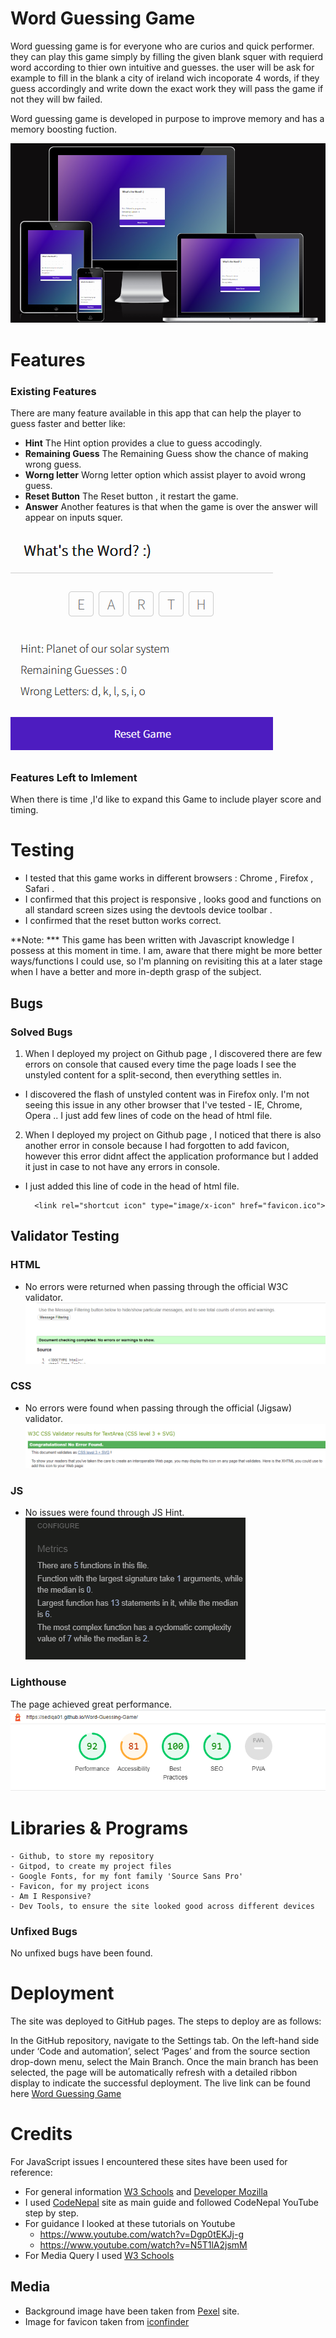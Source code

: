 # Word Guessing Game

Word guessing game is for everyone who are curios and quick performer. they can play this game simply by filling the given blank squer with requierd word according to thier own intuitive and guesses. the user will be ask for example to fill in the blank a city of ireland wich incoporate 4 words, if they guess accordingly and write down the exact work they will pass the game if not they will bw failed.

Word guessing game is developed in purpose to improve memory and has a memory boosting fuction.

![image](assets/readMeImage/responsive.PNG)


# Features

 ### Existing Features

   There are many feature available in this app that can help the player to guess faster and better like: 

- **Hint** The Hint option provides a clue to guess accodingly. 
- **Remaining Guess** The Remaining Guess show the chance of making wrong guess. 
- **Worng letter** Worng letter option which assist player to avoid wrong guess.
- **Reset Button** The Reset button , it restart the game.
- **Answer** Another features is that when the game is over the answer will appear on inputs squer.

![image](assets/readMeImage/feature.PNG)

### Features Left to Imlement
When there is time ,I'd like to expand this Game to include player score and timing.


# Testing

- I tested that this game works in different browsers : Chrome , Firefox , Safari . 
- I confirmed that this project is responsive , looks good and functions on all standard screen sizes using the devtools device toolbar .
- I confirmed that the reset button works correct.

**Note: *** This game has been written with Javascript knowledge I possess at this moment in time. I am, aware that there might be more better ways/functions I could use, so I'm planning on revisiting this at a later stage when I have a better and more in-depth grasp of the subject.

## Bugs

### Solved Bugs
1. When I deployed my project on Github page , I discovered there are few errors on console that caused every time the page loads I see the unstyled content for a split-second, then everything settles in. 

- I discovered the flash of unstyled content was  in Firefox only.
I'm not seeing this issue in any other browser that I've tested - IE, Chrome, Opera .. I just add few lines of code on the head of html file. 

    <link href="https://fonts.googleapis.com/icon?family=Material+Icons" rel="stylesheet">
    <link rel="preconnect" href="https://fonts.googleapis.com">
    <link rel="preconnect" href="https://fonts.gstatic.com" crossorigin>
    <link href="https://fonts.googleapis.com/css2?family=Spinnaker&display=swap" rel="stylesheet">

2. When I deployed my project on Github page , I noticed that there is also another error in console because I had forgotten to add favicon, however this error didnt affect the application proformance but I added it just in case to not have any errors in console.

- I just added this line of code in the head of html file.

        <link rel="shortcut icon" type="image/x-icon" href="favicon.ico">


## Validator Testing

### HTML
- No errors were returned when passing through the official W3C validator.
![html report](assets/readMeImage/html.png)

### CSS
- No errors were found when passing through the official (Jigsaw) validator.
![css report](assets/readMeImage/css.PNG)

### JS
- No issues were found through JS Hint.
![JS report](assets/readMeImage/js.PNG)

### Lighthouse

The page achieved great performance.
![report](assets/readMeImage/report.PNG)



# Libraries & Programs 

    - Github, to store my repository
    - Gitpod, to create my project files
    - Google Fonts, for my font family 'Source Sans Pro'
    - Favicon, for my project icons
    - Am I Responsive?
    - Dev Tools, to ensure the site looked good across different devices

### Unfixed Bugs

No unfixed bugs have been found.


# Deployment

The site was deployed to GitHub pages. The steps to deploy are as follows:

In the GitHub repository, navigate to the Settings tab. On the left-hand side under ‘Code and automation’, select ‘Pages’ and from the source section drop-down menu, select the Main Branch. Once the main branch has been selected, the page will be automatically refresh with a detailed ribbon display to indicate the successful deployment. The live link can be found here
[Word Guessing Game](https://sediqa01.github.io/Word-Guessing-Game/)

# Credits

For JavaScript issues I encountered these sites have been used for reference:

- For general information [W3 Schools](https://www.w3schools.com/) and [Developer Mozilla](https://developer.mozilla.org/)
- I used [CodeNepal](https://www.codingnepalweb.com/) site as main guide and followed CodeNepal YouTube step by step.
- For guidance I looked at these tutorials on Youtube
  - https://www.youtube.com/watch?v=Dgp0tEKJj-g
  - https://www.youtube.com/watch?v=N5T1lA2jsmM
- For Media Query I used [W3 Schools](https://www.w3schools.com/)

## Media 
- Background image have been taken from  [Pexel](https://www.pexels.com/) site.
- Image for favicon taken from [iconfinder](https://www.iconfinder.com/search?q=word%20game)






